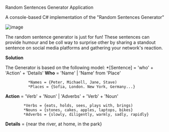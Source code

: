 Random Sentences Generator Application

A console-based C# implementation of the "Random Sentences Generator"

![image](https://github.com/GeorgiDalakmanov/RandomSentencesGeneratorByGeorgiD/assets/149368849/50da03c3-5e38-4ac5-b2aa-816e52336be2)


The random sentence generator is just for fun! These sentences can provide humour and be coll way to surprise other by sharing a standout sentence on social media platforms and gathering your network's reaction.



**Solution**


The Generator is based on the following model:
*[Sentence] = 'who' + 'Action' + 'Details'
   **Who** = 'Name' | 'Name' from 'Place'
   
              *Names = {Peter, Michaell, Jane, Stave)
              *Places = {Sofia, London. New York, Germany...}

  **Action** = 'Verb' + 'Noun' | 'Adverbs' + 'Verb' + 'Noun'

            *Verbs = {eats, holds, sees, plays with, brings)
            *Nouns = {stones, cakes, apples, laptops, bikes}
            *Adverbs = {slowly, diligently, warmly, sadly, rapidly}

**Details** = {near the river, at home, in the park}
          

          
  
